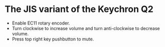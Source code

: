 # The JIS variant of the Keychron Q2

- Enable EC11 rotary encoder.
- Turn clockwise to increase volume and turn anti-clockwise to decrease volume.
- Press top right key pushbutton to mute.
